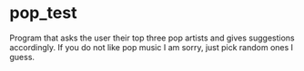 # pop_test
Program that asks the user their top three pop artists and gives suggestions accordingly.
If you do not like pop music I am sorry, just pick random ones I guess.
